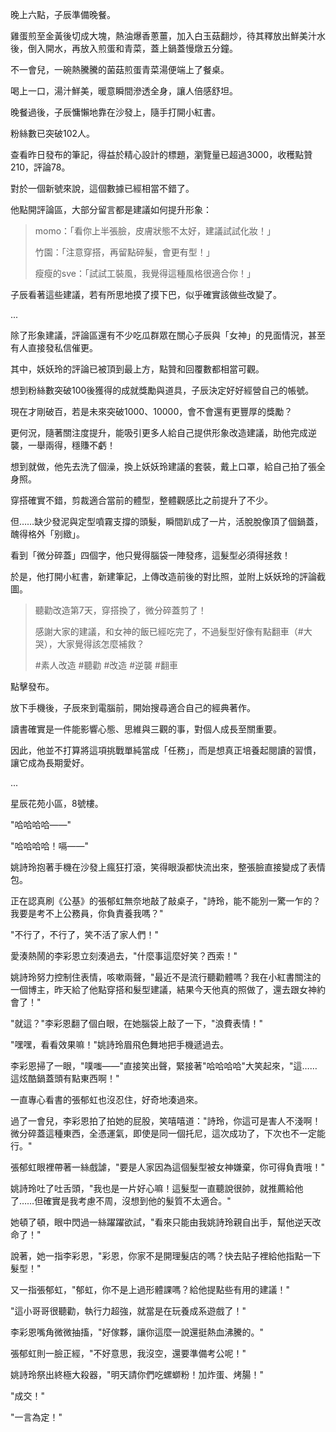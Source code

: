 晚上六點，子辰準備晚餐。  

雞蛋煎至金黃後切成大塊，熱油爆香蔥薑，加入白玉菇翻炒，待其釋放出鮮美汁水後，倒入開水，再放入煎蛋和青菜，蓋上鍋蓋慢燉五分鐘。  

不一會兒，一碗熱騰騰的菌菇煎蛋青菜湯便端上了餐桌。  

喝上一口，湯汁鮮美，暖意瞬間滲透全身，讓人倍感舒坦。  

晚餐過後，子辰慵懶地靠在沙發上，隨手打開小紅書。  

粉絲數已突破102人。  

查看昨日發布的筆記，得益於精心設計的標題，瀏覽量已超過3000，收穫點贊210，評論78。  

對於一個新號來說，這個數據已經相當不錯了。  

他點開評論區，大部分留言都是建議如何提升形象：  

>momo：「看你上半張臉，皮膚狀態不太好，建議試試化妝！」  
>
>竹園：「注意穿搭，再留點碎髮，會更有型！」  
>
>瘦瘦的sve：「試試工裝風，我覺得這種風格很適合你！」  

子辰看著這些建議，若有所思地摸了摸下巴，似乎確實該做些改變了。

...

除了形象建議，評論區還有不少吃瓜群眾在關心子辰與「女神」的見面情況，甚至有人直接發私信催更。  

其中，妖妖玲的評論已被頂到最上方，點贊和回覆數都相當可觀。  

想到粉絲數突破100後獲得的成就獎勵與道具，子辰決定好好經營自己的帳號。  

現在才剛破百，若是未來突破1000、10000，會不會還有更豐厚的獎勵？  

更何況，隨著關注度提升，能吸引更多人給自己提供形象改造建議，助他完成逆襲，一舉兩得，穩賺不虧！  

想到就做，他先去洗了個澡，換上妖妖玲建議的套裝，戴上口罩，給自己拍了張全身照。  

穿搭確實不錯，剪裁適合當前的體型，整體觀感比之前提升了不少。  

但……缺少發泥與定型噴霧支撐的頭髮，瞬間趴成了一片，活脫脫像頂了個鍋蓋，醜得格外「别緻」。  

看到「微分碎蓋」四個字，他只覺得腦袋一陣發疼，這髮型必須得拯救！  

於是，他打開小紅書，新建筆記，上傳改造前後的對比照，並附上妖妖玲的評論截圖。  

>聽勸改造第7天，穿搭換了，微分碎蓋剪了！  
>
>感謝大家的建議，和女神的飯已經吃完了，不過髮型好像有點翻車（#大哭），大家覺得該怎麼補救？  
>
>#素人改造 #聽勸 #改造 #逆襲 #翻車  

點擊發布。  

放下手機後，子辰來到電腦前，開始搜尋適合自己的經典著作。  

讀書確實是一件能影響心態、思維與三觀的事，對個人成長至關重要。  

因此，他並不打算將這項挑戰單純當成「任務」，而是想真正培養起閱讀的習慣，讓它成為長期愛好。

...

星辰花苑小區，8號樓。  

"哈哈哈哈——"  

"哈哈哈哈！嗝——"  

姚詩玲抱著手機在沙發上瘋狂打滾，笑得眼淚都快流出來，整張臉直接變成了表情包。  

正在認真刷《公基》的張郁虹無奈地敲了敲桌子，"詩玲，能不能別一驚一乍的？我要是考不上公務員，你負責養我嗎？"  

"不行了，不行了，笑不活了家人們！"  

愛湊熱鬧的李彩恩立刻湊過去，"什麼事這麼好笑？西索！"  

姚詩玲努力控制住表情，咳嗽兩聲，"最近不是流行聽勸體嗎？我在小紅書關注的一個博主，昨天給了他點穿搭和髮型建議，結果今天他真的照做了，還去跟女神約會了！"  

"就這？"李彩恩翻了個白眼，在她腦袋上敲了一下，"浪費表情！"  

"嘿嘿，看看效果嘛！"姚詩玲眉飛色舞地把手機遞過去。  

李彩恩掃了一眼，"噗嗤——"直接笑出聲，緊接著"哈哈哈哈"大笑起來，"這……這炫酷鍋蓋頭有點東西啊！"  

一直專心看書的張郁虹也沒忍住，好奇地湊過來。  

過了一會兒，李彩恩拍了拍她的屁股，笑嘻嘻道："詩玲，你這可是害人不淺啊！微分碎蓋這種東西，全憑運氣，即使是同一個托尼，這次成功了，下次也不一定能行。"  

張郁虹眼裡帶著一絲戲謔，"要是人家因為這個髮型被女神嫌棄，你可得負責哦！"  

姚詩玲吐了吐舌頭，"我也是一片好心嘛！這髮型一直聽說很帥，就推薦給他了……但確實是我考慮不周，沒想到他的髮質不太適合。"

她頓了頓，眼中閃過一絲躍躍欲試，"看來只能由我姚詩玲親自出手，幫他逆天改命了！"  

說著，她一指李彩恩，"彩恩，你家不是開理髮店的嗎？快去貼子裡給他指點一下髮型！"  

又一指張郁虹，"郁虹，你不是上過形體課嗎？給他提點些有用的建議！"  

"這小哥哥很聽勸，執行力超強，就當是在玩養成系遊戲了！"  

李彩恩嘴角微微抽搐，"好傢夥，讓你這麼一說還挺熱血沸騰的。"  

張郁虹則一臉正經，"不好意思，我沒空，還要準備考公呢！"  

姚詩玲祭出終極大殺器，"明天請你們吃螺螄粉！加炸蛋、烤腸！"  

"成交！"  

"一言為定！"